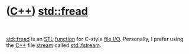 
 

 

 

 

 

([C++](Cpp.md)) [std::fread](CppStdFread.md)
===========================================

 

[std::fread](CppStdFread.md) is an [STL](CppStl.md)
[function](CppFunction.md) for C-style [file I/O](CppFileIo.md).
Personally, I prefer using the [C++](Cpp.md) file
[stream](CppStream.md) called [std::fstream](CppStdFstream.md).

 

 

 

 

 

 

